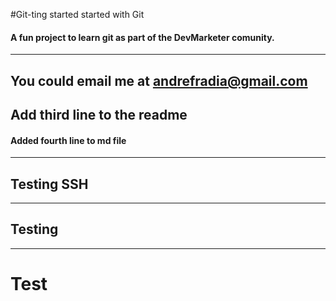 #Git-ting started started with Git
#### A fun project to learn git as part of the **DevMarketer** comunity.
---
You could email me at [andrefradia@gmail.com](Mailto:andrefradia@gmail.com)
---
Add third line to the readme
---
#### Added fourth line to md file
---
## Testing SSH
---
## Testing
---
# Test